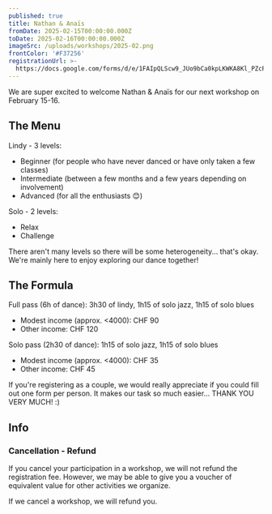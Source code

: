 ```yaml
---
published: true
title: Nathan & Anaïs
fromDate: 2025-02-15T00:00:00.000Z
toDate: 2025-02-16T00:00:00.000Z
imageSrc: /uploads/workshops/2025-02.png
frontColor: '#F37256'
registrationUrl: >-
  https://docs.google.com/forms/d/e/1FAIpQLScw9_JUo9bCa0kpLKWKA8Kl_PZcP03IY4OcPLmOB_btT2_-2g/viewform?fbclid=PAZXh0bgNhZW0CMTEAAaZg6J1t74QlJu4VdEtyqNm2bSzKBo1SM53RZKDXHNh40h9Pg-xANq2kv4M_aem_1yUAXYisbq49_ODCcxJ7LA
---
```


We are super excited to welcome Nathan & Anaïs for our next workshop on February 15-16.

## The Menu

Lindy - 3 levels:

* Beginner (for people who have never danced or have only taken a few classes)
* Intermediate (between a few months and a few years depending on involvement)
* Advanced (for all the enthusiasts 😊)

Solo - 2 levels:

* Relax
* Challenge

There aren't many levels so there will be some heterogeneity... that's okay. We're mainly here to enjoy exploring our dance together!

## The Formula

Full pass (6h of dance): 3h30 of lindy, 1h15 of solo jazz, 1h15 of solo blues

* Modest income (approx. \<4000): CHF 90
* Other income: CHF 120

Solo pass (2h30 of dance): 1h15 of solo jazz, 1h15 of solo blues

* Modest income (approx. \<4000): CHF 35
* Other income: CHF 45

If you're registering as a couple, we would really appreciate if you could fill out one form per person. It makes our task so much easier... THANK YOU VERY MUCH! :)

## Info

### Cancellation - Refund

If you cancel your participation in a workshop, we will not refund the registration fee. However, we may be able to give you a voucher of equivalent value for other activities we organize.

If we cancel a workshop, we will refund you.
